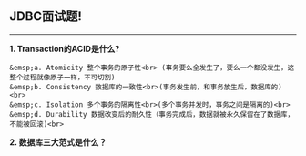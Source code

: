 ## JDBC面试题!
---

__1. Transaction的ACID是什么?__ <br>
```
&emsp;a. Atomicity 整个事务的原子性<br> (事务要么全发生了，要么一个都没发生，这整个过程就像原子一样，不可切割)
&emsp;b. Consistency 数据库的一致性<br>(事务发生前，和事务放生后，数据库的)<br>
&emsp;c. Isolation 多个事务的隔离性<br>(多个事务并发时，事务之间是隔离的)<br>
&emsp;d. Durability 数据改变后的耐久性（事务完成后，数据就被永久保留在了数据库，不能被回滚)<br>
```

__2. 数据库三大范式是什么？__
